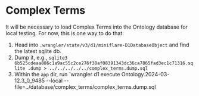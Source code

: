 # Complex Terms

It will be necessary to load Complex Terms into the Ontology database for local testing.  For now, this is one way to do that:

1. Head into `.wrangler/state/v3/d1/miniflare-D1DatabaseObject` and find the latest sqlite db.
1. Dump it, e.g., `sqlite3 6b525cdeaa886c1a9ac55c2ce276f38af08391343dc36ca7865fad3ec1c71316.sqlite .dump > ../../../../../complex_terms.dump.sql`
1. Within the `app` dir, run `wrangler d1 execute Ontology.2024-03-12.3_0_9485 --local --file=../database/complex_terms/complex_terms.dump.sql

